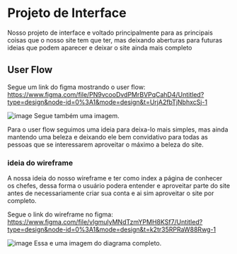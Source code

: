 
# Projeto de Interface

Nosso projeto de interface e voltado principalmente para as principais coisas que o nosso site tem que ter, mas deixando aberturas para futuras ideias que podem aparecer e deixar o site ainda mais completo 

## User Flow

Segue um link do figma mostrando o user flow: https://www.figma.com/file/PN9vcooDvdPMrBVPqCahD4/Untitled?type=design&node-id=0%3A1&mode=design&t=UrjA2fbTjNbhxcSj-1

![image](https://github.com/ICEI-PUC-Minas-PBR-SI/pbr-si-ads-2023-2-p1-tiaw-g7-mychef/assets/141697348/d701c84b-df6b-4177-a684-ce8f9b3c299c)
Segue também uma imagem. 

Para o user flow seguimos uma ideia para deixa-lo mais simples, mas ainda mantendo uma beleza e deixando ele bem convidativo para todas as pessoas que se interessarem aproveitar o máximo a beleza do site.  

### ideia do wireframe

A nossa ideia do nosso wireframe e ter como index a página de conhecer os chefes, dessa forma o usuário podera entender e aproveitar parte do site antes de necessariamente criar sua conta e ai sim aproveitar o site por completo. 

Segue o link do wireframe no figma: https://www.figma.com/file/vlgmulyMNdTzmYPMH8KSf7/Untitled?type=design&node-id=0%3A1&mode=design&t=k2tr35RPRaW88Rwg-1

![image](https://github.com/ICEI-PUC-Minas-PBR-SI/pbr-si-ads-2023-2-p1-tiaw-g7-mychef/assets/141697348/9c829e2e-7e18-4d8c-a099-f363d67c8e7b)
Essa e uma imagem do diagrama completo.


